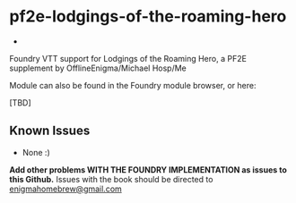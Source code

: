 # pf2e-lodgings-of-the-roaming-hero
-
Foundry VTT support for Lodgings of the Roaming Hero, a PF2E supplement by OfflineEnigma/Michael Hosp/Me

Module can also be found in the Foundry module browser, or here:

[TBD]

Known Issues
- 
* None :)

**Add other problems WITH THE FOUNDRY IMPLEMENTATION as issues to this Github.**
Issues with the book should be directed to enigmahomebrew@gmail.com

